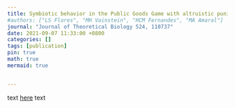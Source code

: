```yaml
---
title: Symbiotic behavior in the Public Goods Game with altruistic punishment
#authors: ["LS Flores", "MH Vainstein", "HCM Fernandes", "MA Amaral"]
journal: "Journal of Theoretical Biology 524, 110737"
date: 2021-09-07 11:33:00 +0800
categories: []
tags: [publication]
pin: true
math: true
mermaid: true


---
```



text <a href="/files/papers/symbiotic/1-s2.0-S0022519321001594-main.pdf" target="_blank">here</a> text

